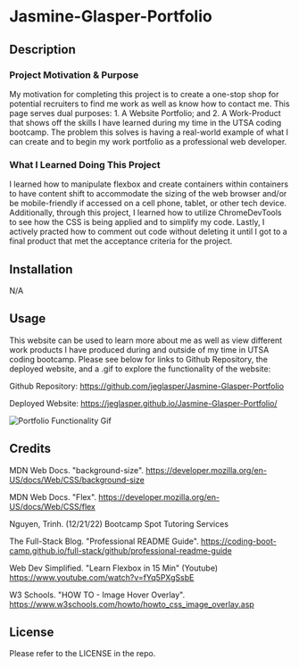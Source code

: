 # Jasmine-Glasper-Portfolio

## Description

### Project Motivation & Purpose

My motivation for completing this project is to create a one-stop shop for potential recruiters to find me work as well as know how to contact me. This page serves dual purposes: 1. A Website Portfolio; and 2. A Work-Product that shows off the skills I have learned during my time in the UTSA coding bootcamp. The problem this solves is having a real-world example of what I can create and to begin my work portfolio as a professional web developer.

### What I Learned Doing This Project

I learned how to manipulate flexbox and create containers within containers to have content shift to accommodate the sizing of the web browser and/or be mobile-friendly if accessed on a cell phone, tablet, or other tech device. Additionally, through this project, I learned how to utilize ChromeDevTools to see how the CSS is being applied and to simplify my code. Lastly, I actively practed how to comment out code without deleting it until I got to a final product that met the acceptance criteria for the project.

## Installation

N/A

## Usage

This website can be used to learn more about me as well as view different work products I have produced during and outside of my time in UTSA coding bootcamp. Please see below for links to Github Repository, the deployed website, and a .gif to explore the functionality of the website:

Github Repository: https://github.com/jeglasper/Jasmine-Glasper-Portfolio

Deployed Website: https://jeglasper.github.io/Jasmine-Glasper-Portfolio/

![Portfolio Functionality Gif](./assets/Mockups/Portfolio%20_%20Jasmine%20Glasper.gif)


## Credits

MDN Web Docs. "background-size". https://developer.mozilla.org/en-US/docs/Web/CSS/background-size

MDN Web Docs. "Flex". https://developer.mozilla.org/en-US/docs/Web/CSS/flex
 
Nguyen, Trinh. (12/21/22) Bootcamp Spot Tutoring Services

The Full-Stack Blog. "Professional README Guide". https://coding-boot-camp.github.io/full-stack/github/professional-readme-guide

Web Dev Simplified. "Learn Flexbox in 15 Min" (Youtube) https://www.youtube.com/watch?v=fYq5PXgSsbE

W3 Schools. "HOW TO - Image Hover Overlay". https://www.w3schools.com/howto/howto_css_image_overlay.asp

## License

Please refer to the LICENSE in the repo.